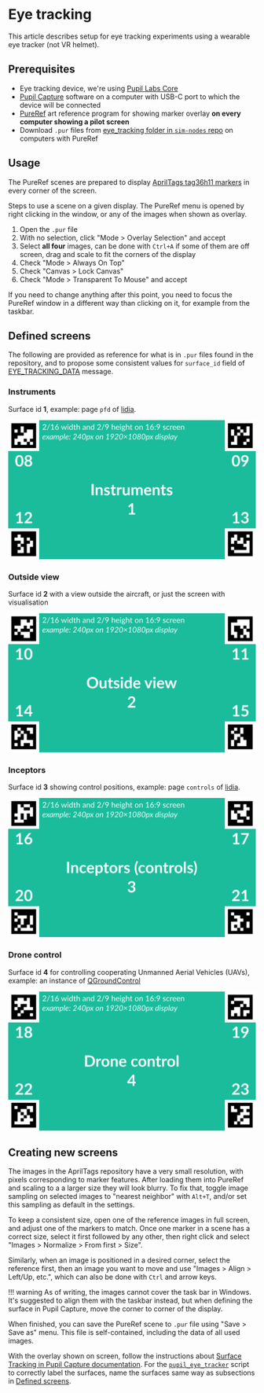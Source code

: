 # Eye tracking

This article describes setup for eye tracking experiments using a wearable eye tracker (not VR helmet).

## Prerequisites

- Eye tracking device, we're using [Pupil Labs Core](https://pupil-labs.com/products/core)
- [Pupil Capture](https://github.com/pupil-labs/pupil) software on a computer with USB-C port to which the device will be connected
- [PureRef](https://www.pureref.com/) art reference program for showing marker overlay **on every computer showing a pilot screen**
- Download `.pur` files from [eye_tracking folder in `sim-nodes` repo](https://github.com/marsh-sim/sim-nodes/tree/main/eye_tracking) on computers with PureRef

## Usage

The PureRef scenes are prepared to display [AprilTags tag36h11 markers](https://github.com/AprilRobotics/apriltag-imgs/tree/master/tag36h11) in every corner of the screen.

Steps to use a scene on a given display.
The PureRef menu is opened by right clicking in the window, or any of the images when shown as overlay.

1. Open the `.pur` file
1. With no selection, click "Mode > Overlay Selection" and accept
1. Select **all four** images, can be done with `Ctrl+A` if some of them are off screen, drag and scale to fit the corners of the display
1. Check "Mode > Always On Top"
1. Check "Canvas > Lock Canvas"
1. Check "Mode > Transparent To Mouse" and accept

If you need to change anything after this point, you need to focus the PureRef window in a different way than clicking on it, for example from the taskbar.

## Defined screens

The following are provided as reference for what is in `.pur` files found in the repository, and to propose some consistent values for `surface_id` field of [EYE_TRACKING_DATA](../mavlink/marsh.md#EYE_TRACKING_DATA) message.

### Instruments

Surface id **1**, example: page `pfd` of [lidia](./README.md#lidia-instruments).

![diagram of AprilTags layout for instrument screen](./markers_instruments.svg)

### Outside view

Surface id **2** with a view outside the aircraft, or just the screen with visualisation

![diagram of AprilTags layout for outside view](./markers_outside_view.svg)

### Inceptors

Surface id **3** showing control positions, example: page `controls` of [lidia](./README.md#lidia-instruments).

![diagram of AprilTags layout for control positions](./markers_inceptors.svg)

### Drone control

Surface id **4** for controlling cooperating Unmanned Aerial Vehicles (UAVs), example: an instance of [QGroundControl](http://qgroundcontrol.com/)

![diagram of AprilTags layout for drone control](./markers_drone_control.svg)

## Creating new screens

The images in the AprilTags repository have a very small resolution, with pixels corresponding to marker features.
After loading them into PureRef and scaling to a a larger size they will look blurry.
To fix that, toggle image sampling on selected images to "nearest neighbor" with `Alt+T`, and/or set this sampling as default in the settings.

To keep a consistent size, open one of the reference images in full screen, and adjust one of the markers to match.
Once one marker in a scene has a correct size, select it first followed by any other, then right click and select "Images > Normalize > From first > Size".

Similarly, when an image is positioned in a desired corner, select the reference first, then an image you want to move and use "Images > Align > Left/Up, etc.", which can also be done with `Ctrl` and arrow keys.

!!! warning
    As of writing, the images cannot cover the task bar in Windows.
    It's suggested to align them with the taskbar instead, but when defining the surface in Pupil Capture, move the corner to corner of the display.

When finished, you can save the PureRef scene to `.pur` file using "Save > Save as" menu.
This file is self-contained, including the data of all used images.

With the overlay shown on screen, follow the instructions about [Surface Tracking in Pupil Capture documentation](https://docs.pupil-labs.com/core/software/pupil-capture/#surface-tracking).
For the [`pupil_eye_tracker`](https://github.com/marsh-sim/sim-nodes/blob/main/pupil_eye_tracker.py) script to correctly label the surfaces, name the surfaces same way as subsections in [Defined screens](#defined-screens).
